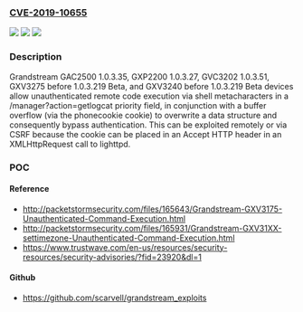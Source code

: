 ### [CVE-2019-10655](https://cve.mitre.org/cgi-bin/cvename.cgi?name=CVE-2019-10655)
![](https://img.shields.io/static/v1?label=Product&message=n%2Fa&color=blue)
![](https://img.shields.io/static/v1?label=Version&message=n%2Fa&color=blue)
![](https://img.shields.io/static/v1?label=Vulnerability&message=n%2Fa&color=brighgreen)

### Description

Grandstream GAC2500 1.0.3.35, GXP2200 1.0.3.27, GVC3202 1.0.3.51, GXV3275 before 1.0.3.219 Beta, and GXV3240 before 1.0.3.219 Beta devices allow unauthenticated remote code execution via shell metacharacters in a /manager?action=getlogcat priority field, in conjunction with a buffer overflow (via the phonecookie cookie) to overwrite a data structure and consequently bypass authentication. This can be exploited remotely or via CSRF because the cookie can be placed in an Accept HTTP header in an XMLHttpRequest call to lighttpd.

### POC

#### Reference
- http://packetstormsecurity.com/files/165643/Grandstream-GXV3175-Unauthenticated-Command-Execution.html
- http://packetstormsecurity.com/files/165931/Grandstream-GXV31XX-settimezone-Unauthenticated-Command-Execution.html
- https://www.trustwave.com/en-us/resources/security-resources/security-advisories/?fid=23920&dl=1

#### Github
- https://github.com/scarvell/grandstream_exploits


